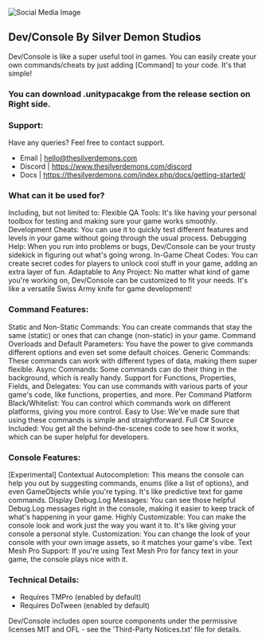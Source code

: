 
![Social Media Image](https://github.com/SilverDemons-PK/Dev-Console/assets/92097566/cdf858e8-45cd-4b7b-9719-f7a1d765ce26)

## Dev/Console By Silver Demon Studios
Dev/Console is like a super useful tool in games. You can easily create your own commands/cheats by just adding [Command] to your code. It's that simple!
### You can download .unitypacakge from the release section on Right side.

### Support:
Have any queries? Feel free to contact support.
- Email | hello@thesilverdemons.com
- Discord | https://www.thesilverdemons.com/discord
- Docs | https://thesilverdemons.com/index.php/docs/getting-started/

### What can it be used for?
Including, but not limited to:
Flexible QA Tools: It's like having your personal toolbox for testing and making sure your game works smoothly.
Development Cheats: You can use it to quickly test different features and levels in your game without going through the usual process.
Debugging Help: When you run into problems or bugs, Dev/Console can be your trusty sidekick in figuring out what's going wrong.
In-Game Cheat Codes: You can create secret codes for players to unlock cool stuff in your game, adding an extra layer of fun.
Adaptable to Any Project: No matter what kind of game you're working on, Dev/Console can be customized to fit your needs. It's like a versatile Swiss Army knife for game development!

### Command Features:
Static and Non-Static Commands: You can create commands that stay the same (static) or ones that can change (non-static) in your game.
Command Overloads and Default Parameters: You have the power to give commands different options and even set some default choices.
Generic Commands: These commands can work with different types of data, making them super flexible.
Async Commands: Some commands can do their thing in the background, which is really handy.
Support for Functions, Properties, Fields, and Delegates: You can use commands with various parts of your game's code, like functions, properties, and more.
Per Command Platform Black/Whitelist: You can control which commands work on different platforms, giving you more control.
Easy to Use: We've made sure that using these commands is simple and straightforward.
Full C# Source Included: You get all the behind-the-scenes code to see how it works, which can be super helpful for developers.

### Console Features:
[Experimental] Contextual Autocompletion: This means the console can help you out by suggesting commands, enums (like a list of options), and even GameObjects while you're typing. It's like predictive text for game commands.
Display Debug.Log Messages: You can see those helpful Debug.Log messages right in the console, making it easier to keep track of what's happening in your game.
Highly Customizable: You can make the console look and work just the way you want it to. It's like giving your console a personal style.
Customization: You can change the look of your console with your own image assets, so it matches your game's vibe.
Text Mesh Pro Support: If you're using Text Mesh Pro for fancy text in your game, the console plays nice with it.

### Technical Details:
- Requires TMPro (enabled by default)
- Requires DoTween (enabled by default)

Dev/Console includes open source components under the permissive licenses MIT and OFL - see the 'Third-Party Notices.txt' file for details.
